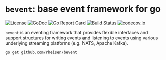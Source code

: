 # `bevent`: base event framework for go

[![License](https://img.shields.io/badge/License-Apache%202.0-blue.svg)](https://opensource.org/licenses/Apache-2.0)
[![GoDoc](https://godoc.org/github.com/rheisen/bevent?status.svg)](https://pkg.go.dev/github.com/rheisen/bevent)
[![Go Report Card](https://goreportcard.com/badge/github.com/rheisen/bevent)](https://goreportcard.com/report/github.com/rheisen/bevent)
[![Build Status](https://github.com/rheisen/bevent/actions/workflows/golang-test.yml/badge.svg?branch=main)](https://github.com/rheisen/bevent/actions/workflows/golang-test.yml)
[![codecov.io](https://codecov.io/github/rheisen/bevent/coverage.svg?branch=main)](https://codecov.io/github/rheisen/bevent?branch=main)

`bevent` is an eventing framework that provides flexible interfaces and support structures for writing events and
listening to events using various underlying streaming platforms (e.g. NATS, Apache Kafka).

```sh
go get github.com/rheisen/bevent
```
